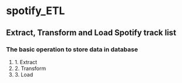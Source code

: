 # spotify_ETL

<h2>Extract, Transform and Load  Spotify track list</h2>

<h3>The basic operation to store data in database</h3>
<ol>
  <li> 1. Extract </li>
  <li> 2. Transform </li>
  <li> 3. Load </li>
  </ol>

